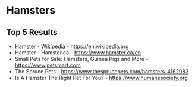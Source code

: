 # Hamsters

## Top 5 Results

- Hamster - Wikipedia - https://en.wikipedia.org
- Hamster - Hamster.ca - https://www.hamster.ca/en 
- Small Pets for Sale: Hamsters, Guinea Pigs and More -  https://www.petsmart.com
- The Spruce Pets - https://www.thesprucepets.com/hamsters-4162083
- Is A Hamster The Right Pet For You? - https://www.humanesociety.org

